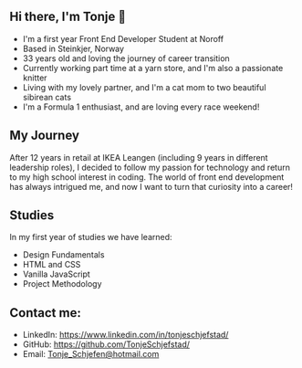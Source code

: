 ## Hi there, I'm Tonje 👋
- I'm a first year Front End Developer Student at Noroff
- Based in Steinkjer, Norway
- 33 years old and loving the journey of career transition
- Currently working part time at a yarn store, and I'm also a passionate knitter
- Living with my lovely partner, and I'm a cat mom to two beautiful sibirean cats
- I'm a Formula 1 enthusiast, and are loving every race weekend!

## My Journey
After 12 years in retail at IKEA Leangen (including 9 years in different leadership roles), I decided to follow my passion for technology and return to my high school interest in coding. The world of front end development has always intrigued me, and now I want to turn that curiosity into a career! 

## Studies 
In my first year of studies we have learned:
- Design Fundamentals
- HTML and CSS
- Vanilla JavaScript
- Project Methodology

## Contact me:
- LinkedIn: https://www.linkedin.com/in/tonjeschjefstad/
- GitHub: https://github.com/TonjeSchjefstad/
- Email: Tonje_Schjefen@hotmail.com

